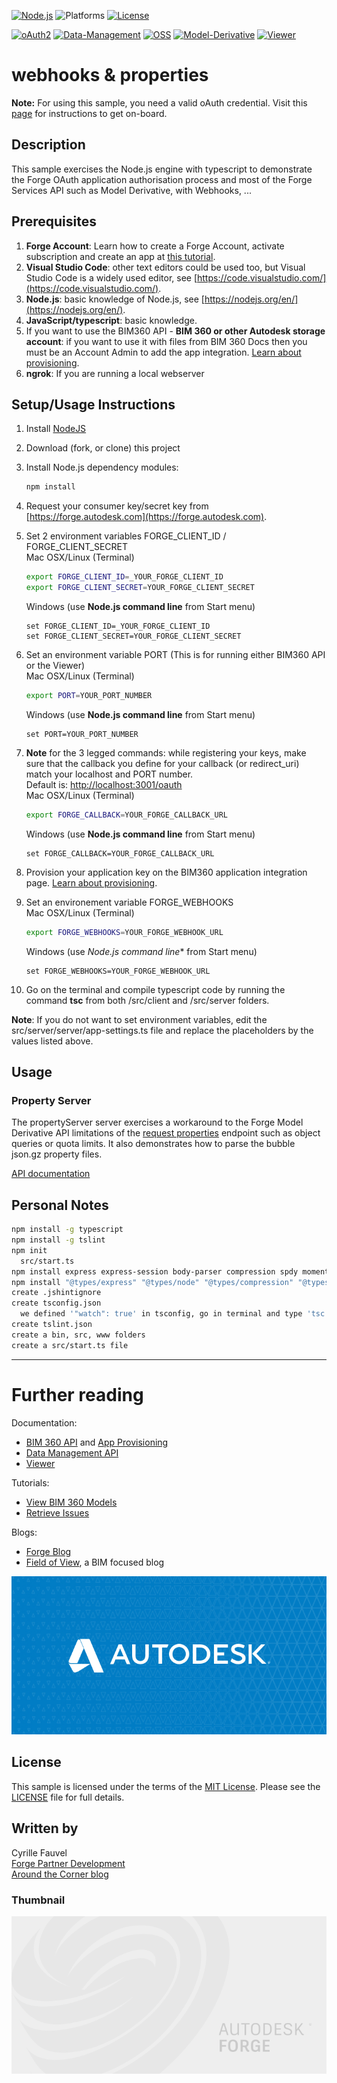 
[![Node.js](https://img.shields.io/badge/Node.js-15.3.0-blue.svg)](https://nodejs.org/)
![Platforms](https://img.shields.io/badge/platform-windows%20%7C%20osx%20%7C%20linux-lightgray.svg)
[![License](http://img.shields.io/:license-mit-blue.svg)](http://opensource.org/licenses/MIT)

[![oAuth2](https://img.shields.io/badge/oAuth2-v1-green.svg)](http://developer-autodesk.github.io/)
[![Data-Management](https://img.shields.io/badge/Data%20Management-v1-green.svg)](http://developer-autodesk.github.io/)
[![OSS](https://img.shields.io/badge/OSS-v2-green.svg)](http://developer-autodesk.github.io/)
[![Model-Derivative](https://img.shields.io/badge/Model%20Derivative-v2-green.svg)](http://developer-autodesk.github.io/)
[![Viewer](https://img.shields.io/badge/Forge%20Viewer-v7.3-green.svg)](http://developer-autodesk.github.io/)

# webhooks & properties

**Note:** For using this sample, you need a valid oAuth credential.
Visit this [page](https://forge.autodesk.com) for instructions to get on-board.

## Description

This sample exercises the Node.js engine with typescript to demonstrate the Forge OAuth application authorisation process and most of the Forge Services API such as Model Derivative, with Webhooks, ...

## Prerequisites

1. **Forge Account**: Learn how to create a Forge Account, activate subscription and create an app at [this tutorial](http://learnforge.autodesk.io/#/account/).
2. **Visual Studio Code**: other text editors could be used too, but Visual Studio Code is a widely used editor, see [https://code.visualstudio.com/](https://code.visualstudio.com/).
3. **Node.js**: basic knowledge of Node.js, see [https://nodejs.org/en/](https://nodejs.org/en/).
4. **JavaScript/typescript**: basic knowledge.
5. If you want to use the BIM360 API - **BIM 360 or other Autodesk storage account**: if you want to use it with files from BIM 360 Docs then you must be an Account Admin to add the app integration. [Learn about provisioning](https://forge.autodesk.com/blog/bim-360-docs-provisioning-forge-apps).
6. **ngrok**: If you are running a local webserver

## Setup/Usage Instructions

  1. Install [NodeJS](https://nodejs.org)
  2. Download (fork, or clone) this project
  3. Install Node.js dependency modules:

     ```bash
     npm install
     ```

  4. Request your consumer key/secret key from [https://forge.autodesk.com](https://forge.autodesk.com).
  5. Set 2 environment variables FORGE_CLIENT_ID / FORGE_CLIENT_SECRET  
     Mac OSX/Linux (Terminal)

     ```bash
     export FORGE_CLIENT_ID=_YOUR_FORGE_CLIENT_ID
     export FORGE_CLIENT_SECRET=YOUR_FORGE_CLIENT_SECRET
     ```

     Windows (use **Node.js command line** from Start menu)

     ```batch
     set FORGE_CLIENT_ID=_YOUR_FORGE_CLIENT_ID
     set FORGE_CLIENT_SECRET=YOUR_FORGE_CLIENT_SECRET
     ```

  6. Set an environment variable PORT (This is for running either BIM360 API or the Viewer)  
     Mac OSX/Linux (Terminal)

     ```bash
     export PORT=YOUR_PORT_NUMBER
     ```

     Windows (use **Node.js command line** from Start menu)

     ```batch
     set PORT=YOUR_PORT_NUMBER
     ```

  7. **Note** for the 3 legged commands: while registering your keys, make sure that the callback you define for your
     callback (or redirect_uri) match your localhost and PORT number.  
     Default is: [http://localhost:3001/oauth](http://localhost:3001/oauth)  
     Mac OSX/Linux (Terminal)

     ```bash
     export FORGE_CALLBACK=YOUR_FORGE_CALLBACK_URL
     ```

     Windows (use **Node.js command line** from Start menu)

     ```batch
     set FORGE_CALLBACK=YOUR_FORGE_CALLBACK_URL
     ```

  8. Provision your application key on the BIM360 application integration page. [Learn about provisioning](https://forge.autodesk.com/blog/bim-360-docs-provisioning-forge-apps).
  9. Set an environement variable FORGE_WEBHOOKS  
     Mac OSX/Linux (Terminal)

     ```bash
     export FORGE_WEBHOOKS=YOUR_FORGE_WEBHOOK_URL
     ```

     Windows (use *Node.js command line** from Start menu)

     ```batch
     set FORGE_WEBHOOKS=YOUR_FORGE_WEBHOOK_URL
     ```

  10. Go on the terminal and compile typescript code by running the command **tsc** from both /src/client and /src/server folders.

**Note**: If you do not want to set environment variables, edit the src/server/server/app-settings.ts file and replace the placeholders by the values listed above.

## Usage

### Property Server

The propertyServer server exercises a workaround to the Forge Model Derivative API limitations of the [request properties](https://developer.autodesk.com/en/docs/model-derivative/v2/reference/http/urn-metadata-guid-properties-GET/) endpoint such as object queries or quota limits. It also demonstrates how to parse the bubble json.gz property files.

[API documentation](docs/properties.md)

## Personal Notes

```bash
npm install -g typescript
npm install -g tslint
npm init
  src/start.ts
npm install express express-session body-parser compression spdy moment ejs forge-apis --save
npm install "@types/express" "@types/node" "@types/compression" "@types/moment" "@types/ejs" "@types/three" "@types/forge-apis" "@types/forge-viewer" --save-dev
create .jshintignore
create tsconfig.json
  we defined '"watch": true' in tsconfig, go in terminal and type 'tsc'
create tslint.json
create a bin, src, www folders
create a src/start.ts file
```

---

# Further reading

Documentation:

- [BIM 360 API](https://developer.autodesk.com/en/docs/bim360/v1/overview/) and [App Provisioning](https://forge.autodesk.com/blog/bim-360-docs-provisioning-forge-apps)
- [Data Management API](https://developer.autodesk.com/en/docs/data/v2/overview/)
- [Viewer](https://developer.autodesk.com/en/docs/viewer/v6)

Tutorials:

- [View BIM 360 Models](http://learnforge.autodesk.io/#/tutorials/viewhubmodels)
- [Retrieve Issues](https://developer.autodesk.com/en/docs/bim360/v1/tutorials/retrieve-issues)

Blogs:

- [Forge Blog](https://forge.autodesk.com/categories/bim-360-api)
- [Field of View](https://fieldofviewblog.wordpress.com/), a BIM focused blog

![thumbnail](img/thumbnail.png)

## License

This sample is licensed under the terms of the [MIT License](http://opensource.org/licenses/MIT).
Please see the [LICENSE](LICENSE) file for full details.

## Written by

Cyrille Fauvel  
[Forge Partner Development](https://forge.autodesk.com/)  
[Around the Corner blog](https://around-the-corner.typepad.com)  

### Thumbnail

![thumbnail](img/thumbnail_default.png)
